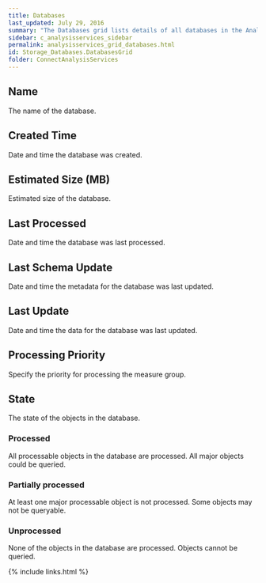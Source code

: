 ```yaml
---
title: Databases
last_updated: July 29, 2016
summary: "The Databases grid lists details of all databases in the Analysis Services instance."
sidebar: c_analysisservices_sidebar
permalink: analysisservices_grid_databases.html
id: Storage_Databases.DatabasesGrid
folder: ConnectAnalysisServices
---
```




## Name

The name of the database.

## Created Time

Date and time the database was created.

## Estimated Size (MB)

Estimated size of the database.

## Last Processed

Date and time the database was last processed.

## Last Schema Update

Date and time the metadata for the database was last updated.

## Last Update

Date and time the data for the database was last updated.

## Processing Priority

Specify the priority for processing the measure group.

## State

The state of the objects in the database.

### Processed

All processable objects in the database are processed. All major objects could be queried.

### Partially processed

At least one major processable object is not processed. Some objects may not be queryable.

### Unprocessed

None of the objects in the database are processed. Objects cannot be queried.


{% include links.html %}
